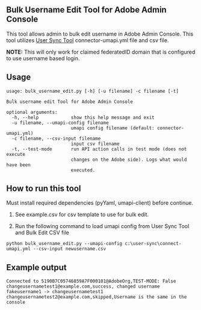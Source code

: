 ## Bulk Username Edit Tool for Adobe Admin Console

This tool allows admin to bulk edit username in Adobe Admin Console. This tool utilizes [User Sync Tool](https://github.com/adobe-apiplatform/user-sync.py) connector-umapi.yml file and csv file.

__NOTE:__ This will only work for claimed federatedID domain that is configured to use username based login.

## Usage

```
usage: bulk_username_edit.py [-h] [-u filename] -c filename [-t]

Bulk username edit Tool for Adobe Admin Console

optional arguments:
  -h, --help            show this help message and exit
  -u filename, --umapi-config filename
                        umapi config filename (default: connector-umapi.yml)
  -c filename, --csv-input filename
                        input csv filename
  -t, --test-mode       run API action calls in test mode (does not execute
                        changes on the Adobe side). Logs what would have been
                        executed.
```

## How to run this tool
Must install required dependencies (pyYaml, umapi-client) before continue.

1. See example.csv for csv template to use for bulk edit.

2. Run the following command to load umapi config from User Sync Tool and Bulk Edit CSV file
```
python bulk_username_edit.py --umapi-config c:\user-sync\connect-umapi.yml --csv-input newusername.csv
```

## Example output

```
Connected to 5190B7C05746859A7F000101@AdobeOrg,TEST-MODE: False
changeusernametest1@example.com,success, changed username fakeusername1 -> changeusernametest1
changeusernametest2@example.com,skipped,Username is the same in the console
```